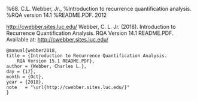 



%68. C.L. Webber, Jr., 
%Introduction to recurrence quantification analysis. 
%RQA version 14.1
%README.PDF. 2012

http://cwebber.sites.luc.edu/
Webber, C. L. Jr. (2018). 
Introduction to Recurrence Quantification Analysis. 
RQA Version 14.1 README.PDF. 
Available at: http://cwebber.sites.luc.edu/


```
@manual{webber2018,
title = {Introduction to Recurrence Quantification Analysis.
	RQA Version 15.1 README.PDF},
author = {Webber, Charles L.},
day = {17},
month = {Oct},
year = {2018},
note   = "\url{http://cwebber.sites.luc.edu/}"
}
```





